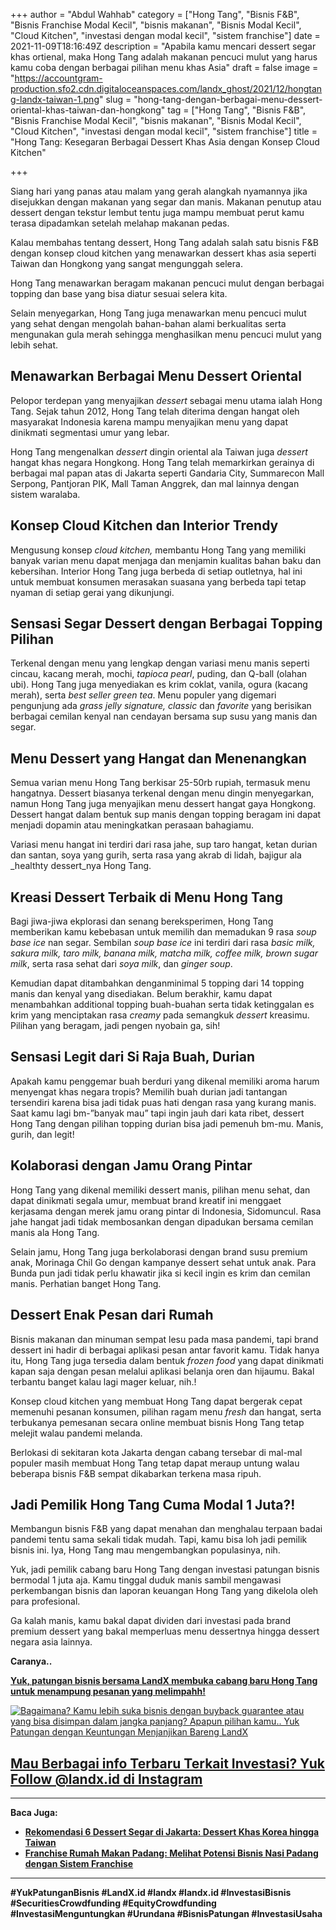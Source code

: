 +++
author = "Abdul Wahhab"
category = ["Hong Tang", "Bisnis F&B", "Bisnis Franchise Modal Kecil", "bisnis makanan", "Bisnis Modal Kecil", "Cloud Kitchen", "investasi dengan modal kecil", "sistem franchise"]
date = 2021-11-09T18:16:49Z
description = "Apabila kamu mencari dessert segar khas ortienal, maka Hong Tang adalah makanan pencuci mulut yang harus kamu coba dengan berbagai pilihan menu khas Asia"
draft = false
image = "https://accountgram-production.sfo2.cdn.digitaloceanspaces.com/landx_ghost/2021/12/hongtang-landx-taiwan-1.png"
slug = "hong-tang-dengan-berbagai-menu-dessert-oriental-khas-taiwan-dan-hongkong"
tag = ["Hong Tang", "Bisnis F&B", "Bisnis Franchise Modal Kecil", "bisnis makanan", "Bisnis Modal Kecil", "Cloud Kitchen", "investasi dengan modal kecil", "sistem franchise"]
title = "Hong Tang: Kesegaran Berbagai Dessert Khas Asia dengan Konsep Cloud Kitchen"

+++


Siang hari yang panas atau malam yang gerah alangkah nyamannya jika disejukkan dengan makanan yang segar dan manis. Makanan penutup atau dessert dengan tekstur lembut tentu juga mampu membuat perut kamu terasa dipadamkan setelah melahap makanan pedas.

Kalau membahas tentang dessert, Hong Tang adalah salah satu bisnis F&B dengan konsep cloud kitchen yang menawarkan dessert khas asia seperti Taiwan dan Hongkong yang sangat mengunggah selera.

Hong Tang menawarkan beragam makanan pencuci mulut dengan berbagai topping dan base yang bisa diatur sesuai selera kita.

Selain menyegarkan, Hong Tang juga menawarkan menu pencuci mulut yang sehat dengan mengolah bahan-bahan alami berkualitas serta mengunakan gula merah sehingga menghasilkan menu pencuci mulut yang lebih sehat.

## Menawarkan Berbagai Menu Dessert Oriental

Pelopor terdepan yang menyajikan _dessert_ sebagai menu utama ialah Hong Tang. Sejak tahun 2012, Hong Tang telah diterima dengan hangat oleh masyarakat Indonesia karena mampu menyajikan menu yang dapat dinikmati segmentasi umur yang lebar.

Hong Tang mengenalkan _dessert_ dingin oriental ala Taiwan juga _dessert_ hangat khas negara Hongkong. Hong Tang telah memarkirkan gerainya di berbagai mal papan atas di Jakarta seperti Gandaria City, Summarecon Mall Serpong, Pantjoran PIK, Mall Taman Anggrek, dan mal lainnya dengan sistem waralaba.

## Konsep Cloud Kitchen dan Interior Trendy

Mengusung konsep _cloud kitchen,_ membantu Hong Tang yang memiliki banyak varian menu dapat menjaga dan menjamin kualitas bahan baku dan kebersihan. Interior Hong Tang juga berbeda di setiap outletnya, hal ini untuk membuat konsumen merasakan suasana yang berbeda tapi tetap nyaman di setiap gerai yang dikunjungi.

## Sensasi Segar Dessert dengan Berbagai Topping Pilihan

Terkenal dengan menu yang lengkap dengan variasi menu manis seperti cincau, kacang merah, mochi, _tapioca pearl_, puding, dan Q-ball (olahan ubi). Hong Tang juga menyediakan es krim coklat, vanila, ogura (kacang merah), serta _best seller green tea_. Menu populer yang digemari pengunjung ada _grass jelly signature, classic_ dan _favorite_ yang berisikan berbagai cemilan kenyal nan cendayan bersama sup susu yang manis dan segar.

## Menu Dessert yang Hangat dan Menenangkan

Semua varian menu Hong Tang berkisar 25-50rb rupiah, termasuk menu hangatnya. Dessert biasanya terkenal dengan menu dingin menyegarkan, namun Hong Tang juga menyajikan menu dessert hangat gaya Hongkong. Dessert hangat dalam bentuk sup manis dengan topping beragam ini dapat menjadi dopamin atau meningkatkan perasaan bahagiamu.

Variasi menu hangat ini terdiri dari rasa jahe, sup taro hangat, ketan durian dan santan, soya yang gurih, serta rasa yang akrab di lidah, bajigur ala _healthty dessert_nya Hong Tang.

## Kreasi Dessert Terbaik di Menu Hong Tang

Bagi jiwa-jiwa ekplorasi dan senang bereksperimen, Hong Tang memberikan kamu kebebasan untuk memilih dan memadukan 9 rasa _soup base ice_ nan segar. Sembilan _soup base ice_ ini terdiri dari rasa _basic milk, sakura milk, taro milk, banana milk, matcha milk, coffee milk, brown sugar milk_, serta rasa sehat dari _soya milk_, dan _ginger soup_.

Kemudian dapat ditambahkan denganminimal 5 topping dari 14 topping manis  dan kenyal yang disediakan. Belum berakhir, kamu dapat menambahkan additional topping buah-buahan serta tidak ketinggalan es krim yang menciptakan rasa _creamy_ pada semangkuk _dessert_ kreasimu. Pilihan yang beragam, jadi pengen nyobain ga, sih!

## Sensasi Legit dari Si Raja Buah, Durian

Apakah kamu penggemar buah berduri yang dikenal memiliki aroma harum menyengat khas negara tropis? Memilih buah durian jadi tantangan tersendiri karena bisa jadi tidak puas hati dengan rasa yang kurang manis. Saat kamu lagi bm-”banyak mau” tapi ingin jauh dari kata ribet, dessert Hong Tang dengan pilihan topping durian bisa jadi pemenuh bm-mu. Manis, gurih, dan legit!

## Kolaborasi dengan Jamu Orang Pintar

Hong Tang yang dikenal memiliki dessert manis, pilihan menu sehat, dan dapat dinikmati segala umur, membuat brand kreatif ini menggaet kerjasama dengan merek jamu orang pintar di Indonesia, Sidomuncul. Rasa jahe hangat jadi tidak membosankan dengan dipadukan bersama cemilan manis ala Hong Tang.

Selain jamu, Hong Tang juga berkolaborasi dengan brand susu premium anak, Morinaga Chil Go dengan kampanye dessert sehat untuk anak. Para Bunda pun jadi tidak perlu khawatir jika si kecil ingin es krim dan cemilan manis. Perhatian banget Hong Tang.

## Dessert Enak Pesan dari Rumah

Bisnis makanan dan minuman sempat lesu pada masa pandemi, tapi brand dessert ini hadir di berbagai aplikasi pesan antar favorit kamu. Tidak hanya itu, Hong Tang juga tersedia dalam bentuk _frozen food_ yang dapat dinikmati kapan saja dengan pesan melalui aplikasi belanja oren dan hijaumu. Bakal terbantu banget kalau lagi mager keluar, nih.!

Konsep cloud kitchen yang membuat Hong Tang dapat bergerak cepat memenuhi pesanan konsumen, pilihan ragam menu _fresh_ dan hangat, serta terbukanya pemesanan secara online membuat bisnis Hong Tang tetap melejit walau pandemi melanda.

Berlokasi di sekitaran kota Jakarta dengan cabang tersebar di mal-mal populer masih membuat Hong Tang tetap dapat meraup untung walau beberapa bisnis F&B sempat dikabarkan terkena masa ripuh.

## Jadi Pemilik Hong Tang Cuma Modal 1 Juta?!

Membangun bisnis F&B yang dapat menahan dan menghalau terpaan badai pandemi tentu sama sekali tidak mudah. Tapi, kamu bisa loh jadi pemilik bisnis ini. Iya, Hong Tang mau mengembangkan populasinya, nih.

Yuk, jadi pemilik cabang baru Hong Tang dengan investasi patungan bisnis bermodal 1 juta aja. Kamu tinggal duduk manis sambil mengawasi perkembangan bisnis dan laporan keuangan Hong Tang yang dikelola oleh para profesional.

Ga kalah manis, kamu bakal dapat dividen dari investasi pada brand premium dessert yang bakal memperluas menu dessertnya hingga dessert negara asia lainnya.

**Caranya..**

**[Yuk, patungan bisnis bersama LandX membuka cabang baru Hong Tang untuk menampung pesanan yang melimpahh!](https://landx.id/project/)**

[![Bagaimana? Kamu lebih suka bisnis dengan buyback guarantee atau yang bisa disimpan dalam jangka panjang? Apapun pilihan kamu.. Yuk Patungan  dengan Keuntungan Menjanjikan Bareng LandX](https://accountgram-production.sfo2.cdn.digitaloceanspaces.com/landx_ghost/2021/10/Equity-Crowdfunding-di-Indonesia-1--3.png)](https://landx.id/project/#/ximi)

## [**Mau Berbagai info Terbaru Terkait Investasi? Yuk Follow @landx.id di Instagram**](https://www.instagram.com/landx.id/?utm_medium=copy_link)

---

**Baca Juga:**

* **[Rekomendasi 6  Dessert Segar di Jakarta: Dessert Khas Korea hingga Taiwan](https://landx.id/blog/rekomendasi-6-dessert-segar-khas-korea-di-jakarta-kamu-sudah-cobain/)**
* [**Franchise Rumah Makan Padang: Melihat Potensi Bisnis Nasi Padang dengan Sistem Franchise**](https://landx.id/blog/membangun-bisnis-rumah-makan-padang-dengan-sistem-franchise/)

---

**#YukPatunganBisnis    #LandX.id    #landx         #landx.id    #InvestasiBisnis  #SecuritiesCrowdfunding   #EquityCrowdfunding    #InvestasiMenguntungkan     #Urundana    #BisnisPatungan    #InvestasiUsaha**


